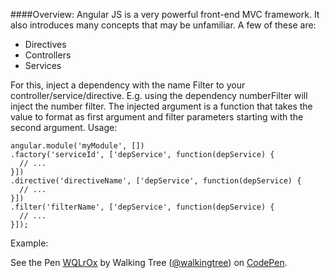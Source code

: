 ####Overview:
Angular JS is a very powerful front-end MVC framework. It also introduces many concepts that may be unfamiliar. A few of these are:
*	Directives
*	Controllers
*	Services

For this, inject a dependency with the name <filterName>Filter to your controller/service/directive. 
E.g. using the dependency numberFilter will inject the number filter. 
The injected argument is a function that takes the value to format as first argument and filter parameters starting with the second argument.
Usage:
```script
angular.module('myModule', [])
.factory('serviceId', ['depService', function(depService) {
  // ...
}])
.directive('directiveName', ['depService', function(depService) {
  // ...
}])
.filter('filterName', ['depService', function(depService) {
  // ...
}]);
```
Example:
<p data-height="268" data-theme-id="0" data-slug-hash="WQLrOx" data-default-tab="result" data-user="walkingtree" class='codepen'>See the Pen <a href='http://codepen.io/walkingtree/pen/WQLrOx/'>WQLrOx</a> by Walking Tree (<a href='http://codepen.io/walkingtree'>@walkingtree</a>) on <a href='http://codepen.io'>CodePen</a>.</p>
<script async src="//assets.codepen.io/assets/embed/ei.js"></script>
